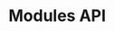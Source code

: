 # Modules API

<div id='redoc-container'>
</div>
<script>
    (function() {
        Redoc.init('../../../_static/api/platform_modules_authorized_api.json', {}, document.getElementById('redoc-container'), () => {window.prepareRedocMenu ? window.prepareRedocMenu() : setTimeout(()=>{window.prepareRedocMenu()}, 2000)});
    })();
</script>
